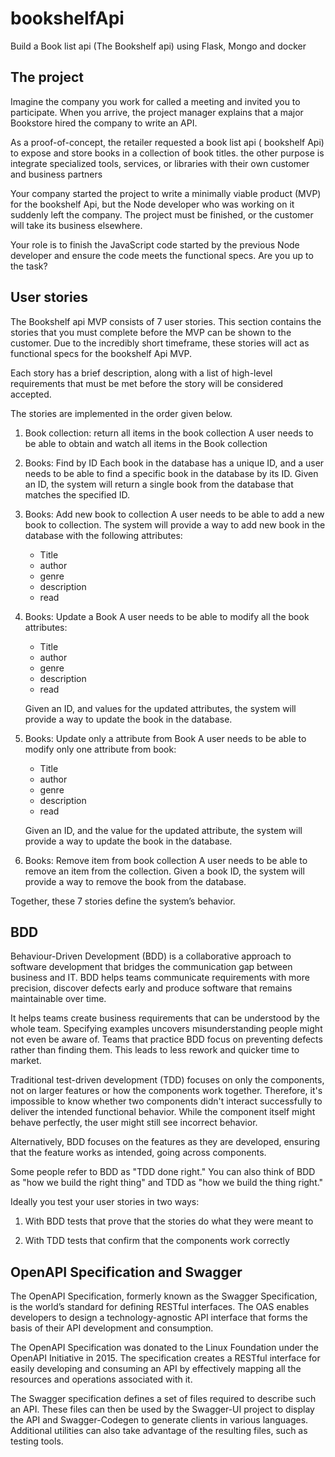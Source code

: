 # bookshelfApi
Build a Book list api (The Bookshelf api) using Flask, Mongo and docker

## The project

Imagine the company you work for called a meeting and invited you to participate. When you arrive, the project manager explains that a major Bookstore hired the company to write an API.

As a proof-of-concept, the retailer requested a book list api ( bookshelf Api) to expose and store books in a collection of book titles. the other purpose is integrate specialized tools, services, or libraries with their own customer and business partners

Your company started the project to write a minimally viable product (MVP) for the bookshelf Api, but the Node developer who was working on it suddenly left the company. The project must be finished, or the customer will take its business elsewhere.

Your role is to finish the JavaScript code started by the previous Node developer and ensure the code meets the functional specs. Are you up to the task?

## User stories

The Bookshelf api MVP consists of 7 user stories. This section contains the stories that you must complete before the MVP can be shown to the customer. Due to the incredibly short timeframe, these stories will act as functional specs for the bookshelf Api MVP.

Each story has a brief description, along with a list of high-level requirements that must be met before the story will be considered accepted.

The stories are implemented in the order given below.

1.	Book collection: return all items in the book collection
	A user needs to be able to obtain and watch all items in the Book collection

2.	Books: Find by ID
	Each book in the database has a unique ID, and a user needs to be able to find a specific book in the database by its ID. Given an ID, the system will return a single book from the database that matches the specified ID.

3.	Books: Add new book to collection
	A user needs to be able to add a new book to collection. The system will provide a way to add new book in the database with the following attributes:
	* Title
	* author
	* genre
	* description
	* read


5.	Books: Update a Book
	A user needs to be able to modify all the book attributes:
	* Title
	* author
	* genre
	* description
	* read

	Given an ID, and values for the updated attributes, the system will provide a way to update the book in the database.

6. Books: Update only a attribute from Book
	A user needs to be able to modify only one attribute from book:
	* Title
	* author
	* genre
	* description
	* read

	Given an ID, and the value for the updated attribute, the system will provide a way to update the book in the database.


7.	Books: Remove item from book collection
	A user needs to be able to remove an item from the collection.
	Given a book ID, the system will provide a way to remove the book from the database.


Together, these 7 stories define the system’s behavior.


## BDD

Behaviour-Driven Development (BDD) is a collaborative approach to software development that bridges the communication gap between business and IT. BDD helps teams communicate requirements with more precision, discover defects early and produce software that remains maintainable over time.

It helps teams create business requirements that can be understood by the whole team. Specifying examples uncovers misunderstanding people might not even be aware of. Teams that practice BDD focus on preventing defects rather than finding them. This leads to less rework and quicker time to market.

Traditional test-driven development (TDD) focuses on only the components, not on larger features or how the components work together. Therefore, it's impossible to know whether two components didn't interact successfully to deliver the intended functional behavior. While the component itself might behave perfectly, the user might still see incorrect behavior.

Alternatively, BDD focuses on the features as they are developed, ensuring that the feature works as intended, going across components.

Some people refer to BDD as "TDD done right." You can also think of BDD as "how we build the right thing" and TDD as "how we build the thing right."

Ideally you test your user stories in two ways:

1. With BDD tests that prove that the stories do what they were meant to

2. With TDD tests that confirm that the components work correctly


## OpenAPI Specification and Swagger

The OpenAPI Specification, formerly known as the Swagger Specification, is the world’s standard for defining RESTful interfaces. The OAS enables developers to design a technology-agnostic API interface that forms the basis of their API development and consumption.

The OpenAPI Specification was donated to the Linux Foundation under the OpenAPI Initiative in 2015. The specification creates a RESTful interface for easily developing and consuming an API by effectively mapping all the resources and operations associated with it.

The Swagger specification defines a set of files required to describe such an API. These files can then be used by the Swagger-UI project to display the API and Swagger-Codegen to generate clients in various languages. Additional utilities can also take advantage of the resulting files, such as testing tools.


